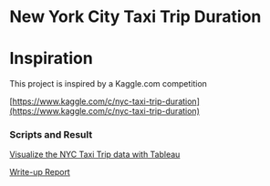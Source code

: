 # New York City Taxi Trip Duration

# Inspiration

This project is inspired by a Kaggle.com competition

[https://www.kaggle.com/c/nyc-taxi-trip-duration](https://www.kaggle.com/c/nyc-taxi-trip-duration)

### Scripts and Result

[Visualize the NYC Taxi Trip data with Tableau](https://public.tableau.com/profile/pengchong.tang#!/vizhome/taxi2_1/Story1)

[Write-up Report](https://github.com/ferrarisf50/Udacity-Data-Analyst-Nanodegree/blob/master/Project_4_NYC_taxi_trip_duration/Write-up.pdf)
